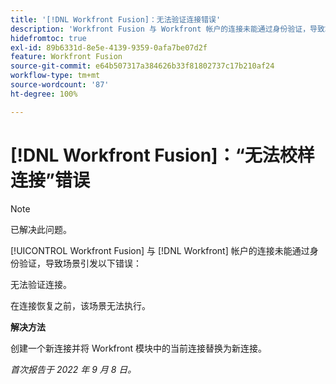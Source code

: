 ```yaml
---
title: '[!DNL Workfront Fusion]：无法验证连接错误'
description: 'Workfront Fusion 与 Workfront 帐户的连接未能通过身份验证，导致场景引发以下错误：无法验证连接。'
hidefromtoc: true
exl-id: 89b6331d-8e5e-4139-9359-0afa7be07d2f
feature: Workfront Fusion
source-git-commit: e64b507317a384626b33f81802737c17b210af24
workflow-type: tm+mt
source-wordcount: '87'
ht-degree: 100%

---
```


# [!DNL Workfront Fusion]：“无法校样连接”错误

>[!NOTE]
>
>已解决此问题。

<!--This article is live by request for the workaround-->

[!UICONTROL Workfront Fusion] 与 [!DNL Workfront] 帐户的连接未能通过身份验证，导致场景引发以下错误：

无法验证连接。

在连接恢复之前，该场景无法执行。

**解决方法**

创建一个新连接并将 Workfront 模块中的当前连接替换为新连接。

_首次报告于 2022 年 9 月 8 日。_
